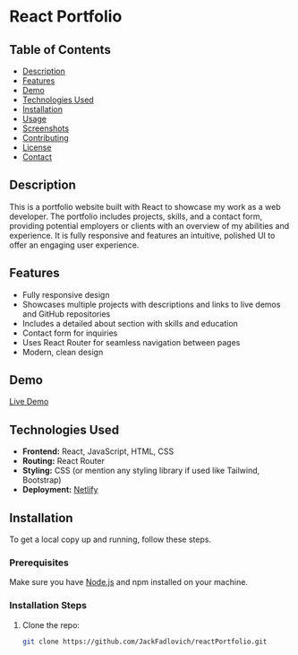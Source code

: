 # React Portfolio

## Table of Contents

- [Description](#description)
- [Features](#features)
- [Demo](#demo)
- [Technologies Used](#technologies-used)
- [Installation](#installation)
- [Usage](#usage)
- [Screenshots](#screenshots)
- [Contributing](#contributing)
- [License](#license)
- [Contact](#contact)

## Description

This is a portfolio website built with React to showcase my work as a web developer. The portfolio includes projects, skills, and a contact form, providing potential employers or clients with an overview of my abilities and experience. It is fully responsive and features an intuitive, polished UI to offer an engaging user experience.

## Features

- Fully responsive design
- Showcases multiple projects with descriptions and links to live demos and GitHub repositories
- Includes a detailed about section with skills and education
- Contact form for inquiries
- Uses React Router for seamless navigation between pages
- Modern, clean design

## Demo

[Live Demo](https://jackfportfolio.netlify.app/)

## Technologies Used

- **Frontend:** React, JavaScript, HTML, CSS
- **Routing:** React Router
- **Styling:** CSS (or mention any styling library if used like Tailwind, Bootstrap)
- **Deployment:** [Netlify](https://www.netlify.com/)

## Installation

To get a local copy up and running, follow these steps.

### Prerequisites

Make sure you have [Node.js](https://nodejs.org/en/) and npm installed on your machine.

### Installation Steps

1. Clone the repo:
   ```bash
   git clone https://github.com/JackFadlovich/reactPortfolio.git
